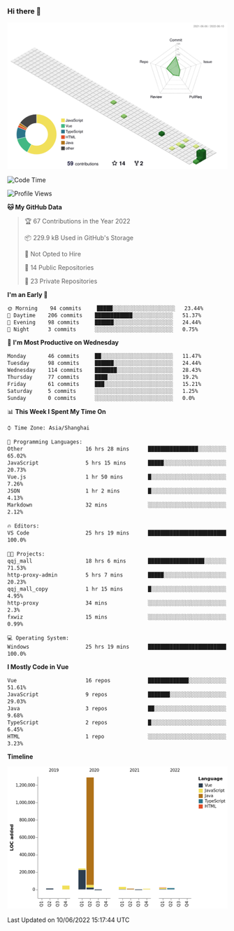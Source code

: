 ### Hi there 👋

![](./profile-3d-contrib/profile-green-animate.svg)

<!--START_SECTION:waka-->
![Code Time](http://img.shields.io/badge/Code%20Time-0%20secs-blue)

![Profile Views](http://img.shields.io/badge/Profile%20Views-15-blue)

**🐱 My GitHub Data** 

> 🏆 67 Contributions in the Year 2022
 > 
> 📦 229.9 kB Used in GitHub's Storage 
 > 
> 🚫 Not Opted to Hire
 > 
> 📜 14 Public Repositories 
 > 
> 🔑 23 Private Repositories  
 > 
**I'm an Early 🐤** 

```text
🌞 Morning    94 commits     █████░░░░░░░░░░░░░░░░░░░░   23.44% 
🌆 Daytime    206 commits    ████████████░░░░░░░░░░░░░   51.37% 
🌃 Evening    98 commits     ██████░░░░░░░░░░░░░░░░░░░   24.44% 
🌙 Night      3 commits      ░░░░░░░░░░░░░░░░░░░░░░░░░   0.75%

```
📅 **I'm Most Productive on Wednesday** 

```text
Monday       46 commits     ██░░░░░░░░░░░░░░░░░░░░░░░   11.47% 
Tuesday      98 commits     ██████░░░░░░░░░░░░░░░░░░░   24.44% 
Wednesday    114 commits    ███████░░░░░░░░░░░░░░░░░░   28.43% 
Thursday     77 commits     ████░░░░░░░░░░░░░░░░░░░░░   19.2% 
Friday       61 commits     ███░░░░░░░░░░░░░░░░░░░░░░   15.21% 
Saturday     5 commits      ░░░░░░░░░░░░░░░░░░░░░░░░░   1.25% 
Sunday       0 commits      ░░░░░░░░░░░░░░░░░░░░░░░░░   0.0%

```


📊 **This Week I Spent My Time On** 

```text
⌚︎ Time Zone: Asia/Shanghai

💬 Programming Languages: 
Other                    16 hrs 28 mins      ████████████████░░░░░░░░░   65.02% 
JavaScript               5 hrs 15 mins       █████░░░░░░░░░░░░░░░░░░░░   20.73% 
Vue.js                   1 hr 50 mins        █░░░░░░░░░░░░░░░░░░░░░░░░   7.26% 
JSON                     1 hr 2 mins         █░░░░░░░░░░░░░░░░░░░░░░░░   4.13% 
Markdown                 32 mins             ░░░░░░░░░░░░░░░░░░░░░░░░░   2.12%

🔥 Editors: 
VS Code                  25 hrs 19 mins      █████████████████████████   100.0%

🐱‍💻 Projects: 
qqj_mall                 18 hrs 6 mins       ██████████████████░░░░░░░   71.53% 
http-proxy-admin         5 hrs 7 mins        █████░░░░░░░░░░░░░░░░░░░░   20.23% 
qqj_mall_copy            1 hr 15 mins        █░░░░░░░░░░░░░░░░░░░░░░░░   4.95% 
http-proxy               34 mins             ░░░░░░░░░░░░░░░░░░░░░░░░░   2.3% 
fxwiz                    15 mins             ░░░░░░░░░░░░░░░░░░░░░░░░░   0.99%

💻 Operating System: 
Windows                  25 hrs 19 mins      █████████████████████████   100.0%

```

**I Mostly Code in Vue** 

```text
Vue                      16 repos            █████████████░░░░░░░░░░░░   51.61% 
JavaScript               9 repos             ███████░░░░░░░░░░░░░░░░░░   29.03% 
Java                     3 repos             ██░░░░░░░░░░░░░░░░░░░░░░░   9.68% 
TypeScript               2 repos             █░░░░░░░░░░░░░░░░░░░░░░░░   6.45% 
HTML                     1 repo              ░░░░░░░░░░░░░░░░░░░░░░░░░   3.23%

```


**Timeline**

![Chart not found](https://raw.githubusercontent.com/jichangee/jichangee/main/charts/bar_graph.png) 


 Last Updated on 10/06/2022 15:17:44 UTC
<!--END_SECTION:waka-->

<!--
**jichangee/jichangee** is a ✨ _special_ ✨ repository because its `README.md` (this file) appears on your GitHub profile.

Here are some ideas to get you started:

- 🔭 I’m currently working on ...
- 🌱 I’m currently learning ...
- 👯 I’m looking to collaborate on ...
- 🤔 I’m looking for help with ...
- 💬 Ask me about ...
- 📫 How to reach me: ...
- 😄 Pronouns: ...
- ⚡ Fun fact: ...
-->
